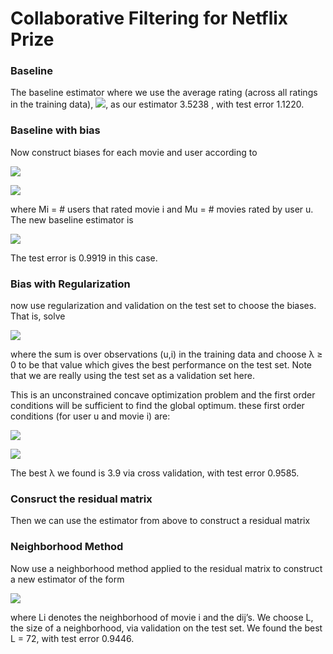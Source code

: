 Collaborative Filtering for Netflix Prize  
===================================  
    
### Baseline  

The baseline estimator where we use the average rating (across all ratings in the training data), ![](http://latex.codecogs.com/gif.latex?\\bar{x}), as our estimator 3.5238 , with test error 1.1220.

### Baseline with bias
Now construct biases for each movie and user according to

![](http://latex.codecogs.com/gif.latex?b_i:=\\frac{\sum_ux_{ui}}{M_i}-\bar{x})

![](http://latex.codecogs.com/gif.latex?b_u:=\\frac{\sum_ix_{ui}}{M_u}-\bar{x})

where Mi = # users that rated movie i and Mu = # movies rated by user u. The new baseline estimator is 

![](http://latex.codecogs.com/gif.latex?x_{ui}=\bar{x}+b_u+b_i)

The test error is 0.9919 in this case.

### Bias with Regularization 

now use regularization and validation on the test set to choose the biases. That is, solve

![](http://latex.codecogs.com/gif.latex?\\min_{b_i,b_u}\sum_{(u,i)}(x_{ui}-\hat{x_{ui}})^2+\lambda(\sum_ib_i^2+\sum_ub_u^2))

where the sum is over observations (u,i) in the training data and choose λ ≥ 0 to be that value which gives the best performance on the test set. Note that we are really using the test set as a validation set here.

This is an unconstrained concave optimization problem and the first order conditions will be sufficient to find the global optimum. these first order conditions (for user u and movie i) are:

![](http://latex.codecogs.com/gif.latex?b_u=\frac{\sum_{i:i~\text{rated}~\text{by}~u}\left(x_{\text{ui}}-b_i\right)-M_u\bar{x}}{\lambda+M_u})

![](http://latex.codecogs.com/gif.latex?b_i=\frac{\sum_{u:u~\text{rated}~i}\left(x_{ui}-b_u\right)-M_i\bar{x}}{\lambda+M_i})

The best λ we found is 3.9 via cross validation, with test error 0.9585.

### Consruct the residual matrix

Then we can use the estimator from above to construct a residual matrix

### Neighborhood Method

Now use a neighborhood method applied to the residual matrix to construct a new estimator of the form

![](http://latex.codecogs.com/gif.latex?\hat{x}^N_{ui}=\bar{x}+b_u+b_i+\frac{\sum_{j\in{L_i}}d_{ij}\tilde{x}_{uj}}{\sum_{j\in{L_i}}|d_{ij}|})

where Li denotes the neighborhood of movie i and the dij’s. We choose L, the size of a neighborhood, via validation on the test
set. We found the best L = 72, with test error 0.9446. 

